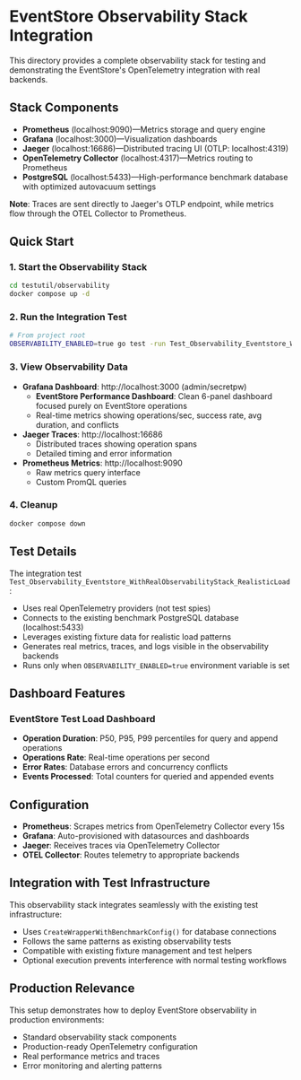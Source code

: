 # EventStore Observability Stack Integration

This directory provides a complete observability stack for testing and demonstrating the EventStore's OpenTelemetry integration with real backends.

## Stack Components

- **Prometheus** (localhost:9090)—Metrics storage and query engine
- **Grafana** (localhost:3000)—Visualization dashboards  
- **Jaeger** (localhost:16686)—Distributed tracing UI (OTLP: localhost:4319)
- **OpenTelemetry Collector** (localhost:4317)—Metrics routing to Prometheus
- **PostgreSQL** (localhost:5433)—High-performance benchmark database with optimized autovacuum settings

**Note**: Traces are sent directly to Jaeger's OTLP endpoint, while metrics flow through the OTEL Collector to Prometheus.

## Quick Start

### 1. Start the Observability Stack

```bash
cd testutil/observability
docker compose up -d
```

### 2. Run the Integration Test

```bash
# From project root
OBSERVABILITY_ENABLED=true go test -run Test_Observability_Eventstore_WithRealObservabilityStack -v ./eventstore/postgresengine/
```

### 3. View Observability Data

- **Grafana Dashboard**: http://localhost:3000 (admin/secretpw)
  - **EventStore Performance Dashboard**: Clean 6-panel dashboard focused purely on EventStore operations
  - Real-time metrics showing operations/sec, success rate, avg duration, and conflicts
- **Jaeger Traces**: http://localhost:16686
  - Distributed traces showing operation spans
  - Detailed timing and error information
- **Prometheus Metrics**: http://localhost:9090
  - Raw metrics query interface
  - Custom PromQL queries

### 4. Cleanup

```bash
docker compose down
```

## Test Details

The integration test `Test_Observability_Eventstore_WithRealObservabilityStack_RealisticLoad`:

- Uses real OpenTelemetry providers (not test spies)
- Connects to the existing benchmark PostgreSQL database (localhost:5433)
- Leverages existing fixture data for realistic load patterns
- Generates real metrics, traces, and logs visible in the observability backends
- Runs only when `OBSERVABILITY_ENABLED=true` environment variable is set

## Dashboard Features

### EventStore Test Load Dashboard

- **Operation Duration**: P50, P95, P99 percentiles for query and append operations
- **Operations Rate**: Real-time operations per second
- **Error Rates**: Database errors and concurrency conflicts
- **Events Processed**: Total counters for queried and appended events

## Configuration

- **Prometheus**: Scrapes metrics from OpenTelemetry Collector every 15s
- **Grafana**: Auto-provisioned with datasources and dashboards
- **Jaeger**: Receives traces via OpenTelemetry Collector
- **OTEL Collector**: Routes telemetry to appropriate backends

## Integration with Test Infrastructure

This observability stack integrates seamlessly with the existing test infrastructure:

- Uses `CreateWrapperWithBenchmarkConfig()` for database connections
- Follows the same patterns as existing observability tests
- Compatible with existing fixture management and test helpers
- Optional execution prevents interference with normal testing workflows

## Production Relevance

This setup demonstrates how to deploy EventStore observability in production environments:

- Standard observability stack components
- Production-ready OpenTelemetry configuration
- Real performance metrics and traces
- Error monitoring and alerting patterns